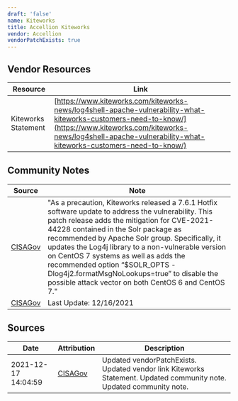 ```yaml
---
draft: 'false'
name: Kiteworks
title: Accellion Kiteworks
vendor: Accellion
vendorPatchExists: true
---
```


## Vendor Resources
| Resource | Link |
| --- | --- |
| Kiteworks Statement | [https://www.kiteworks.com/kiteworks-news/log4shell-apache-vulnerability-what-kiteworks-customers-need-to-know/](https://www.kiteworks.com/kiteworks-news/log4shell-apache-vulnerability-what-kiteworks-customers-need-to-know/) |


## Community Notes
| Source | Note |
| --- | --- |
| [CISAGov](https://raw.githubusercontent.com/cisagov/log4j-affected-db/develop/README.md) | "As a precaution, Kiteworks released a 7.6.1 Hotfix software update to address the vulnerability. This patch release adds the mitigation for CVE-2021-44228 contained in the Solr package as recommended by Apache Solr group. Specifically, it updates the Log4j library to a non-vulnerable version on CentOS 7 systems as well as adds the recommended option “$SOLR_OPTS -Dlog4j2.formatMsgNoLookups=true” to disable the possible attack vector on both CentOS 6 and CentOS 7." |
| [CISAGov](https://raw.githubusercontent.com/cisagov/log4j-affected-db/develop/README.md) | Last Update: 12/16/2021 |

## Sources
| Date | Attribution | Description |
| --- | --- | --- |
| 2021-12-17 14:04:59 | [CISAGov](https://raw.githubusercontent.com/cisagov/log4j-affected-db/develop/README.md) | Updated vendorPatchExists. Updated vendor link Kiteworks Statement. Updated community note. Updated community note.  |
